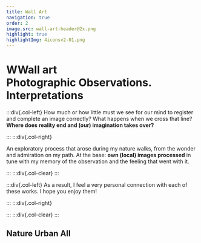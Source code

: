```yaml
---
title: Wall Art
navigation: true
order: 2
image.src: wall-art-header@2x.png
highlight: true
highlightImg: 4iconsv2-01.png
---
```


# WWall art<br>Photographic Observations. Interpretations

:::div{.col-left}
How much or how little must we see for our mind to register and complete an image correctly? What happens when we cross that line? **Where does reality end and (our) imagination takes over?**

:::
:::div{.col-right}

An exploratory process that arose during my nature walks, from the wonder and admiration on my path. At the base: **own (local) images processed** in tune with my memory of the observation and the feeling that went with it. 

:::
:::div{.col-clear}
:::

:::div{.col-left}
As a result, I feel a very personal connection with each of these works. I hope you enjoy them!

:::
:::div{.col-right}



:::
:::div{.col-clear}
:::

## Nature    Urban    All
